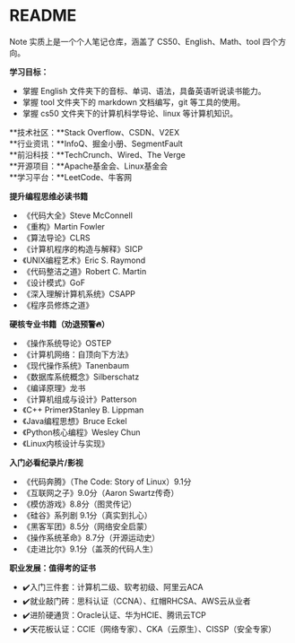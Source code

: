 # README
Note 实质上是一个个人笔记仓库，涵盖了 CS50、English、Math、tool 四个方向。 

**学习目标：**  
* 掌握 English 文件夹下的音标、单词、语法，具备英语听说读书能力。  
* 掌握 tool 文件夹下的 markdown 文档编写，git 等工具的使用。  
* 掌握 cs50 文件夹下的计算机科学导论、linux 等计算机知识。  

**技术社区：**Stack Overflow、CSDN、V2EX  
**行业资讯：**InfoQ、掘金小册、SegmentFault  
**前沿科技：**TechCrunch、Wired、The Verge  
**开源项目：**Apache基金会、Linux基金会  
**学习平台：**LeetCode、牛客网  

**提升编程思维必读书籍**  

* 《代码大全》Steve McConnell  
* 《重构》Martin Fowler  
* 《算法导论》CLRS  
* 《计算机程序的构造与解释》SICP  
* 《UNIX编程艺术》Eric S. Raymond  
* 《代码整洁之道》Robert C. Martin  
* 《设计模式》GoF  
* 《深入理解计算机系统》CSAPP  
* 《程序员修炼之道》  

**硬核专业书籍（劝退预警🔥）**  
* 《操作系统导论》OSTEP  
* 《计算机网络：自顶向下方法》  
* 《现代操作系统》Tanenbaum  
* 《数据库系统概念》Silberschatz  
* 《编译原理》龙书  
* 《计算机组成与设计》Patterson  
* 《C++ Primer》Stanley B. Lippman  
* 《Java编程思想》Bruce Eckel  
* 《Python核心编程》Wesley Chun  
* 《Linux内核设计与实现》  

**入门必看纪录片/影视**  
* 《代码奔腾》（The Code: Story of Linux）9.1分  
* 《互联网之子》9.0分（Aaron Swartz传奇）  
* 《模仿游戏》8.8分（图灵传记）  
* 《硅谷》系列剧 9.1分（真实到扎心）  
* 《黑客军团》8.5分（网络安全启蒙）  
* 《操作系统革命》8.7分（开源运动史）  
* 《走进比尔》9.1分（盖茨的代码人生）  

**职业发展：值得考的证书**  
* ✔️入门三件套：计算机二级、软考初级、阿里云ACA  
* ✔️就业敲门砖：思科认证（CCNA）、红帽RHCSA、AWS云从业者  
* ✔️进阶硬通货：Oracle认证、华为HCIE、腾讯云TCP  
* ✔️天花板认证：CCIE（网络专家）、CKA（云原生）、CISSP（安全专家）  
